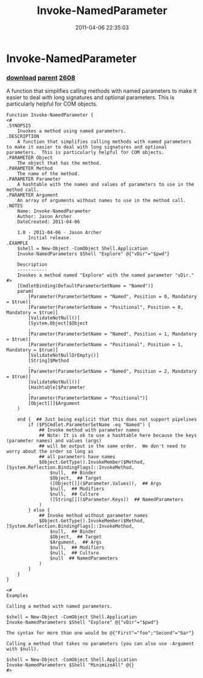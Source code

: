 ﻿---
pid:            2607
parent:         2606
children:       2608
poster:         JasonMArcher
title:          Invoke-NamedParameter
date:           2011-04-06 22:35:03
description:    A function that simplifies calling methods with named parameters to make it easier to deal with long signatures and optional parameters.  This is particularly helpful for COM objects.
format:         posh
---

# Invoke-NamedParameter

### [download](2607.ps1) [parent](2606.md) [2608](2608.md)

A function that simplifies calling methods with named parameters to make it easier to deal with long signatures and optional parameters.  This is particularly helpful for COM objects.

```posh
Function Invoke-NamedParameter {
<#
.SYNOPSIS
    Invokes a method using named parameters.
.DESCRIPTION
    A function that simplifies calling methods with named parameters to make it easier to deal with long signatures and optional parameters.  This is particularly helpful for COM objects.
.PARAMETER Object
    The object that has the method.
.PARAMETER Method
    The name of the method.
.PARAMETER Parameter
    A hashtable with the names and values of parameters to use in the method call.
.PARAMETER Argument
    An array of arguments without names to use in the method call.
.NOTES
    Name: Invoke-NamedParameter
    Author: Jason Archer
    DateCreated: 2011-04-06

    1.0 - 2011-04-06 - Jason Archer
        Initial release.
.EXAMPLE
    $shell = New-Object -ComObject Shell.Application
    Invoke-NamedParameters $Shell "Explore" @{"vDir"="$pwd"}

    Description
    -----------    
    Invokes a method named "Explore" with the named parameter "vDir."
#>
    [CmdletBinding(DefaultParameterSetName = "Named")]
    param(
        [Parameter(ParameterSetName = "Named", Position = 0, Mandatory = $true)]
        [Parameter(ParameterSetName = "Positional", Position = 0, Mandatory = $true)]
        [ValidateNotNull()]
        [System.Object]$Object
        ,
        [Parameter(ParameterSetName = "Named", Position = 1, Mandatory = $true)]
        [Parameter(ParameterSetName = "Positional", Position = 1, Mandatory = $true)]
        [ValidateNotNullOrEmpty()]
        [String]$Method
        ,
        [Parameter(ParameterSetName = "Named", Position = 2, Mandatory = $true)]
        [ValidateNotNull()]
        [Hashtable]$Parameter
        ,
        [Parameter(ParameterSetName = "Positional")]
        [Object[]]$Argument
    )

    end {  ## Just being explicit that this does not support pipelines
        if ($PSCmdlet.ParameterSetName -eq "Named") {
            ## Invoke method with parameter names
            ## Note: It is ok to use a hashtable here because the keys (parameter names) and values (args)
            ## will be output in the same order.  We don't need to worry about the order so long as
            ## all parameters have names
            $Object.GetType().InvokeMember($Method, [System.Reflection.BindingFlags]::InvokeMethod,
                $null,  ## Binder
                $Object,  ## Target
                ([Object[]]($Parameter.Values)),  ## Args
                $null,  ## Modifiers
                $null,  ## Culture
                ([String[]]($Parameter.Keys))  ## NamedParameters
            )
        } else {
            ## Invoke method without parameter names
            $Object.GetType().InvokeMember($Method, [System.Reflection.BindingFlags]::InvokeMethod,
                $null,  ## Binder
                $Object,  ## Target
                $Argument,  ## Args
                $null,  ## Modifiers
                $null,  ## Culture
                $null  ## NamedParameters
            )
        }
    }
}

<#
Examples

Calling a method with named parameters.

$shell = New-Object -ComObject Shell.Application
Invoke-NamedParameters $Shell "Explore" @{"vDir"="$pwd"}

The syntax for more than one would be @{"First"="foo";"Second"="bar"}

Calling a method that takes no parameters (you can also use -Argument with $null).

$shell = New-Object -ComObject Shell.Application
Invoke-NamedParameters $Shell "MinimizeAll" @{}
#>
```
